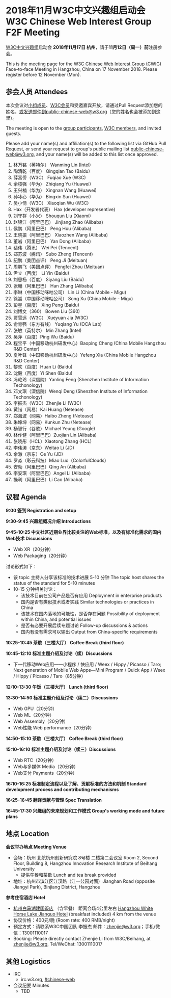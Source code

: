 # 2018年11月W3C中文兴趣组启动会 W3C Chinese Web Interest Group F2F Meeting

[W3C中文兴趣组](https://www.w3.org/2018/chinese-web-ig/)启动会 **2018年11月17日 杭州**，请于**11月12日（周一）前**注册参会。

This is the meeting page for the [W3C Chinese Web Interest Group (CWIG)](https://www.w3.org/2018/chinese-web-ig/) Face-to-face Meeting in Hangzhou, China on 17 November 2018. Please register before 12 November (Mon).

## 参会人员 Attendees

本次会议对[小组成员](https://www.w3.org/2000/09/dbwg/details?group=109611&public=1)、[W3C会员](https://www.w3.org/Consortium/Member/List)和受邀嘉宾开放，请通过Pull Request添加您的姓名，或发送邮件到public-chinese-web@w3.org（您的姓名也会被添加到这里）。

The meeting is open to the [group participants](https://www.w3.org/2000/09/dbwg/details?group=109611&public=1), [W3C members](https://www.w3.org/Consortium/Member/List), and invited guests.

Please add your name(s) and affiliation(s) to the following list via GitHub Pull Request, or send your request to group's public mailing list public-chinese-web@w3.org, and your name(s) will be added to this list once approved.

1. 林万铭（英特尔） Wanming Lin (Intel)
1. 陶清乾（百度） Qingqian Tao (Baidu)
1. 薛富侨（W3C） Fuqiao Xue (W3C)
1. 余枝强（华为） Zhiqiang Yu (Huawei)
1. 王兴楠（华为） Xingnan Wang (Huawei)
1. 孙冰心（华为） Bingxin Sun (Huawei)
1. 吴小倩（W3C） Xiaoqian Wu (W3C)
1. Hax（开发者代表） Hax (developer representive)
1. 刘守群（小米） Shouqun Liu (Xiaomi)
1. 赵锦江（阿里巴巴） Jinjiang Zhao (Alibaba)
1. 侯鹏（阿里巴巴） Peng Hou (Alibaba)
1. 王晓振（阿里巴巴） Xiaozhen Wang (Alibaba)
1. 董岩（阿里巴巴） Yan Dong (Alibaba)
1. 裴伟（腾讯） Wei Pei (Tencent)
1. 郑苏波（腾讯） Subo Zheng (Tencent)
1. 纪鹏（美团点评） Peng Ji (Meituan)
1. 周鹏飞（美团点评） Pengfei Zhou (Meituan)
1. 尹立（百度） Li Yin (Baidu)
1. 刘思杨（百度） Siyang Liu (Baidu)
1. 张翰（阿里巴巴） Han Zhang (Alibaba)
1. 李琳（中国移动咪咕公司） Lin Li (China Mobile - Migu)
1. 徐嵩（中国移动咪咕公司） Song Xu (China Mobile - Migu)
1. 彭星（百度） Xing Peng (Baidu)
1. 刘博文（360） Bowen Liu (360)
1. 贾雪远（W3C） Xueyuan Jia (W3C)
1. 俞育强（东方有线） Yuqiang Yu (OCA Lab)
1. 张敏（英特尔） Min Zhang (Intel)
1. 吴萍（百度）Ping Wu (Baidu)
1. 程宝平（中国移动杭州研发中心）Baoping Cheng (China Mobile Hangzhou R&D Center)
1. 夏叶锋（中国移动杭州研发中心）Yefeng Xia (China Mobile Hangzhou R&D Center)
1. 黎欢（百度）Huan Li (Baidu)
1. 沈毅（百度）Yi Shen (Baidu)
1. 冯艳玲（深信院）Yanling Feng (Shenzhen Institute of Information Techonology)
1. 邓文琪（深信院）Wenqi Deng (Shenzhen Institute of Information Techonology)
1. 李振杰（W3C）Zhenjie Li (W3C)
1. 黄锴（网易）Kai Huang (Netease)
1. 郑海波（网易）Haibo Zheng (Netease)
1. 朱坤坤（网易）Kunkun Zhu (Netease)
1. 杨智行（谷歌）Michael Yeung (Google)
1. 林作健（阿里巴巴）Zuojian Lin (Alibaba)
1. 张晓彤（HCL）Xiaotong Zhang (HCL)
1. 李伟涛（京东）Weitao Li (JD)
1. 余澈（京东）Ce Yu (JD)
1. 罗淼（彩云科技）Miao Luo（ColorfulClouds）
1. 安勍（阿里巴巴）Qing An (Alibaba)
1. 李安琪（阿里巴巴）Angel Li (Alibaba)
1. 操利（阿里巴巴）Li Cao (Alibaba)

## 议程 Agenda

**9:00 签到 Registration and setup**

**9:30-9:45 兴趣组概况介绍 Introductions**

**9:45-10:25 中文社区近期业界比较关注的Web标准，以及有标准化需求的国内Web技术 Discussions**

* Web XR（20分钟）
* Web Packaging（20分钟）

讨论形式如下：

* 该 topic 主持人分享该标准的技术进展 5-10 分钟 The topic host shares the status of the standard for 5-10 minutes
* 10-15 分钟相关讨论：
  * 该技术目前在公司产品是否有应用 Deployment in enterprise products
  * 国内是否有类似技术或者实践 Similar technologies or practices in China
  * 该技术在国内落地的可能性，是否存在问题 Possibility of deployment within China, and potential issues
  * 是否有必要开展后续专题讨论 Follow-up discussions & actions
  * 国内有没有需求可以输出 Output from China-specific requirements

**10:25-10:45 茶歇（三楼大厅） Coffee Break (third floor)**

**10:45-12:10 标准主题介绍及讨论（续）Discussions**

* 下一代移动Web应用——小程序 / 快应用 / Weex / Hippy / Picasso / Taro; Next generation of Mobile Web Apps—Mini Program / Quick App / Weex / Hippy / Picasso / Taro（85分钟）

**12:10-13:30 午饭（三楼大厅） Lunch (third floor)**

**13:30-14:50 标准主题介绍及讨论（续二）Discussions**

* Web GPU（20分钟）
* Web ML（20分钟）
* Web Assembly（20分钟）
* Web性能 Web performance（20分钟）

**14:50-15:10 茶歇（三楼大厅） Coffee Break (third floor)**

**15:10-16:10 标准主题介绍及讨论（续三）Discussions**

* Web RTC（20分钟）
* Web与多媒体 Media（20分钟）
* Web支付 Payments（20分钟）

**16:10-16:25 标准制定流程以及了解、贡献标准的方法和机制 Standard development process and contributing mechanisms**

**16:25-16:45 翻译贡献与管理 Spec Translation**

**16:45-17:30 兴趣组的未来规划和工作模式 Group's working mode and future plans**

## 地点 Location

**会议举办地点 Meeting Venue**

* 会场：杭州 北航杭州创新研究院 8号楼 二楼第二会议室 Room 2, Second Floor, Building 8, Hangzhou Innovation Research Institute of Beihang University
  * 提供午餐和茶歇 Lunch and tea break provided
* 地址：杭州市滨江区江汉路（江一公园对面）Jianghan Road (opposite Jiangyi Park), Binjiang District, Hangzhou

**参考住宿酒店 Hotel**

* [杭州白马湖建国饭店](http://www.whitehorselakejianguo.com/) （含早餐） 距离会场4公里左右 [Hangzhou White Horse Lake Jianguo Hotel](http://www.whitehorselakejianguo.com/) (breakfast included) 4 km from the venue
* 协议价格：400元/晚 (Room rate: 400 RMB/night)
* 预定方式：请联系W3C中国团队 李振杰 邮件：<zhenjie@w3.org>；手机/微信：13001110017
* Booking: Please directly contact Zhenjie Li from W3C/Beihang, at <zhenjie@w3.org>, Tel/WeChat: 13001110017

## 其他 Logistics

* IRC
  * irc.w3.org, <a href="http://irc.w3.org/?channels=#chinese-web">#chinese-web</a>
* 会议纪要 Minutes
  * TBD
